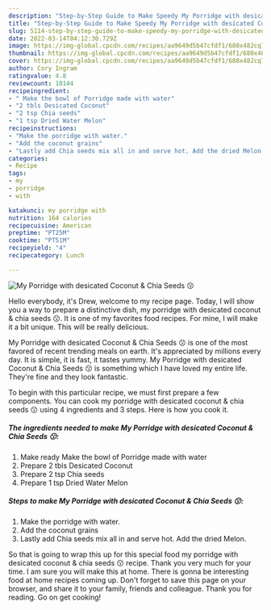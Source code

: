 ```yaml
---
description: "Step-by-Step Guide to Make Speedy My Porridge with desicated Coconut &amp;amp; Chia Seeds 😗"
title: "Step-by-Step Guide to Make Speedy My Porridge with desicated Coconut &amp;amp; Chia Seeds 😗"
slug: 5114-step-by-step-guide-to-make-speedy-my-porridge-with-desicated-coconut-and-amp-chia-seeds
date: 2022-03-14T04:12:30.729Z
image: https://img-global.cpcdn.com/recipes/aa9649d5b47cfdf1/680x482cq70/my-porridge-with-desicated-coconut-chia-seeds-recipe-main-photo.jpg
thumbnail: https://img-global.cpcdn.com/recipes/aa9649d5b47cfdf1/680x482cq70/my-porridge-with-desicated-coconut-chia-seeds-recipe-main-photo.jpg
cover: https://img-global.cpcdn.com/recipes/aa9649d5b47cfdf1/680x482cq70/my-porridge-with-desicated-coconut-chia-seeds-recipe-main-photo.jpg
author: Cory Ingram
ratingvalue: 4.8
reviewcount: 10144
recipeingredient:
- " Make the bowl of Porridge made with water"
- "2 tbls Desicated Coconut"
- "2 tsp Chia seeds"
- "1 tsp Dried Water Melon"
recipeinstructions:
- "Make the porridge with water."
- "Add the coconut grains"
- "Lastly add Chia seeds mix all in and serve hot. Add the dried Melon."
categories:
- Recipe
tags:
- my
- porridge
- with

katakunci: my porridge with 
nutrition: 164 calories
recipecuisine: American
preptime: "PT25M"
cooktime: "PT51M"
recipeyield: "4"
recipecategory: Lunch

---
```



![My Porridge with desicated Coconut &amp; Chia Seeds 😗](https://img-global.cpcdn.com/recipes/aa9649d5b47cfdf1/680x482cq70/my-porridge-with-desicated-coconut-chia-seeds-recipe-main-photo.jpg)

Hello everybody, it's Drew, welcome to my recipe page. Today, I will show you a way to prepare a distinctive dish, my porridge with desicated coconut &amp; chia seeds 😗. It is one of my favorites food recipes. For mine, I will make it a bit unique. This will be really delicious.



My Porridge with desicated Coconut &amp; Chia Seeds 😗 is one of the most favored of recent trending meals on earth. It's appreciated by millions every day. It is simple, it is fast, it tastes yummy. My Porridge with desicated Coconut &amp; Chia Seeds 😗 is something which I have loved my entire life. They're fine and they look fantastic.


To begin with this particular recipe, we must first prepare a few components. You can cook my porridge with desicated coconut &amp; chia seeds 😗 using 4 ingredients and 3 steps. Here is how you cook it.

<!--inarticleads1-->

##### The ingredients needed to make My Porridge with desicated Coconut &amp; Chia Seeds 😗:

1. Make ready  Make the bowl of Porridge made with water
1. Prepare 2 tbls Desicated Coconut
1. Prepare 2 tsp Chia seeds
1. Prepare 1 tsp Dried Water Melon




<!--inarticleads2-->

##### Steps to make My Porridge with desicated Coconut &amp; Chia Seeds 😗:

1. Make the porridge with water.
1. Add the coconut grains
1. Lastly add Chia seeds mix all in and serve hot. Add the dried Melon.




So that is going to wrap this up for this special food my porridge with desicated coconut &amp; chia seeds 😗 recipe. Thank you very much for your time. I am sure you will make this at home. There is gonna be interesting food at home recipes coming up. Don't forget to save this page on your browser, and share it to your family, friends and colleague. Thank you for reading. Go on get cooking!
